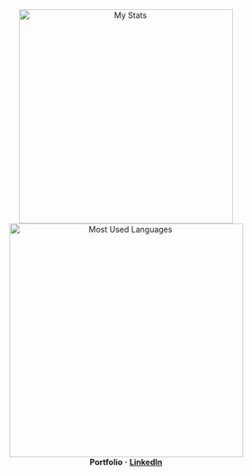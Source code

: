 <div align="center">
    <img alt="My Stats" width="380" src="https://github-readme-stats.vercel.app/api?username=Iskander229&layout=compact&show_icons=true&theme=dark"/>
    <img alt="Most Used Languages" width="415" src="https://github-readme-stats.vercel.app/api/top-langs?username=Iskander229&layout=compact&theme=dark"/>
</div>

<div align="center">
    <b>Portfolio</b>
    <b>·</b>
    <a href="https://www.linkedin.com/in/iskander-taniyev-0883322a9/"><b>LinkedIn</b></a>
</div>
